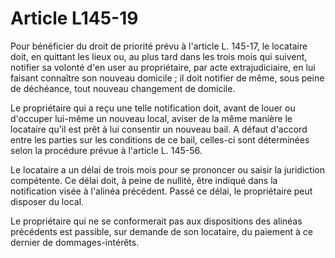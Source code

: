 # Article L145-19

Pour bénéficier du droit de priorité prévu à l'article L. 145-17, le locataire doit, en quittant les lieux ou, au plus tard dans les trois mois qui suivent, notifier sa volonté d'en user au propriétaire, par acte extrajudiciaire, en lui faisant connaître son nouveau domicile ; il doit notifier de même, sous peine de déchéance, tout nouveau changement de domicile.

Le propriétaire qui a reçu une telle notification doit, avant de louer ou d'occuper lui-même un nouveau local, aviser de la même manière le locataire qu'il est prêt à lui consentir un nouveau bail. A défaut d'accord entre les parties sur les conditions de ce bail, celles-ci sont déterminées selon la procédure prévue à l'article L. 145-56.

Le locataire a un délai de trois mois pour se prononcer ou saisir la juridiction compétente. Ce délai doit, à peine de nullité, être indiqué dans la notification visée à l'alinéa précédent. Passé ce délai, le propriétaire peut disposer du local.

Le propriétaire qui ne se conformerait pas aux dispositions des alinéas précédents est passible, sur demande de son locataire, du paiement à ce dernier de dommages-intérêts.
